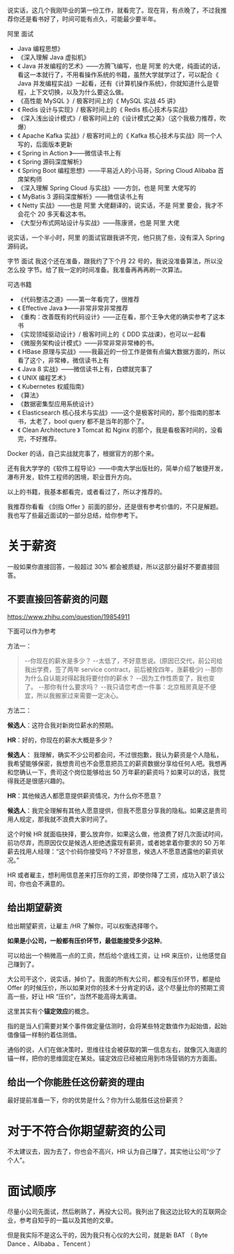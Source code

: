 说实话，这几个我刚毕业的第一份工作，就看完了。现在背，有点晚了，不过我推荐你还是看书好了，时间可能有点久，可能最少要半年。

阿里 面试

- Java 编程思想》
- 《深入理解 Java 虚拟机》
- 《 Java 并发编程的艺术》——方腾飞编写，也是 阿里 的大佬，纯面试的话，看这一本就行了，不用看操作系统的书籍，虽然大学就学过了，可以配合《 Java 并发编程实战》一起看，还有《计算机操作系统》，你就知道什么是管程，上下文切换，以及为什么要这么做。
- 《高性能 MySQL 》/ 极客时间上的《 MySQL 实战 45 讲》
- 《 Redis 设计与实现》/ 极客时间上的《 Redis 核心技术与实战》
- 《深入浅出设计模式》/ 极客时间上的《设计模式之美》（这个我极力推荐，吹爆）
- 《 Apache Kafka 实战》/ 极客时间上的《 Kafka 核心技术与实战》同一个人写的，后面版本更新
- 《 Spring in Action 》——微信读书上有
- 《 Spring 源码深度解析》
- 《 Spring Boot 编程思想》——平易近人的小马哥，Spring Cloud Alibaba 首席架构师
- 《深入理解 Spring Cloud 与实战》——方剑，也是 阿里 大佬写的
- 《 MyBatis 3 源码深度解析》——微信读书上有
- 《 Netty 实战》——也是 阿里 大佬翻译的，说实话，不是 阿里 要会，我才不会花个 20 多天看这本书。
- 《大型分布式网站设计与实战》——陈康贤，也是 阿里 大佬

说实话，一个半小时，阿里 的面试官跟我讲不完，他只挑了些，没有深入 Spring 源码说。

字节 面试
我这个还在准备，跟我约了下个月 22 号的，我说没准备算法，所以没怎么投 字节。给了我一定的时间准备。我准备再再再刷一次算法。

可选书籍

- 《代码整洁之道》——第一年看完了，很推荐
- 《 Effective Java 》——非常非常非常推荐
- 《重构：改善既有的代码设计》——正在看，那个王争大佬的确实参考了这本书
- 《实现领域驱动设计》/ 极客时间上的《 DDD 实战课》，也可以一起看
- 《微服务架构设计模式》——非常非常非常棒的书。
- 《 HBase 原理与实战》——我最近的一份工作是做有点偏大数据方面的，所以看了这个，非常棒，微信读书上有
- 《 Java 8 实战》——微信读书上有，白嫖就完事了
- 《 UNIX 编程艺术》
- 《 Kubernetes 权威指南》
- 《算法》
- 《数据密集型应用系统设计》
- 《 Elasticsearch 核心技术与实战》——这个是极客时间的，那个指南的那本书，太老了，bool query 都不是当年的那个了。
- 《 Clean Architecture 》 
Tomcat 和 Nginx 的那个，我是看极客时间的，没看完，不好推荐。

Docker 的话，自己实战就完事了，根据官方的那个来。

还有我大学学的《软件工程导论》——中南大学出版社的，简单介绍了敏捷开发，瀑布开发，软件工程师的困境，职业晋升方向。

以上的书籍，我基本都看完，或者看过了，所以才推荐的。

我推荐你看看 《剑指 Offer 》前面的部分，还是很有参考价值的，不只是解题。我也写了些最近面试的一部分总结，给你参考下。

# 关于薪资

一般如果你直接回答，一般超过 30% 都会被质疑，所以这部分最好不要直接回答。

## 不要直接回答薪资的问题

https://www.zhihu.com/question/19854911

下面可以作为参考

方法一：

> --你现在的薪水是多少？
> --太低了，不好意思说。(原因已交代，前公司给我出学费，签了两年 service contract，前后被拴四年，涨薪极少)
> --那你为什么自认能对得起我将要付你的薪水？
> --因为工作性质变了，我也变了。
> --那你有什么要求吗？
> --我只请您考虑一件事：北京租房真是不便宜，所以我搬家过来需要一定决心。

方法二：

**候选人**：这符合我对新岗位薪水的预期。

**HR**：好的，你现在的薪水大概是多少？

**候选人**： 我理解，确实不少公司都会问，不过很抱歉，我认为薪资是个人隐私，我希望能够保密，我想贵司也不会愿意把员工的薪资数据分享给任何人吧。我想再和您确认一下，贵司这个岗位能够给出 50 万年薪的薪资吗？如果可以的话，我觉得我还是很感兴趣的。

**HR**：其他候选人都愿意提供薪资情况，为什么你不愿意？

**候选人**：我完全理解有其他人愿意提供，但我不愿意分享我的隐私。如果这是贵司用人规定，那我就不浪费大家时间了。

这个时候 HR 就面临抉择，要么放弃你，如果这么做，他浪费了好几次面试时间，前功尽弃，而原因仅仅是候选人拒绝透露现有薪资，或者她拿着你要求的 50 万年薪去找用人经理：“这个价码你接受吗？不好意思，候选人不愿意透露他的薪资状况。”

HR 或者雇主，想利用信息差来打压你的工资，即使你降了工资，成功入职了该公司，你也会不满意的。

## 给出期望薪资

给出期望薪资，让雇主 /HR 了解你，可以权衡选择哪个。

**如果是小公司，一般都有压价环节，最低能接受多少这种**。

可以给出一个稍微高一点的工资，然后给个底线工资，让 HR 来压价，让他感觉自己赚到了。

大公司干这个，说实话，掉价了。我面的所有大公司，都没有压价环节，都是给 Offer 的时候压价，所以如果对你的技术十分肯定的话，这个尽量比你的预期工资高一些，好让 HR “压价”，当然不能高得太离谱。

这里其实有个**锚定效应**的概念。

指的是当人们需要对某个事件做定量估测时，会将某些特定数值作为起始值，起始值像锚一样制约着估测值。

通俗的说，人们在做决策时，思维往往会被获取的第一信息左右，就像沉入海底的锚一样，把你的思维固定在某处。锚定效应已经被应用到市场营销的方方面面。

## 给出一个你能胜任这份薪资的理由

最好提前准备一下，你的优势是什么？你为什么能胜任这份薪资？

# 对于不符合你期望薪资的公司

不太建议去，因为去了，你也会不高兴，HR 认为自己赚了，其实他让公司“少了个人”。

# 面试顺序

尽量小公司先面试，然后刷熟了，再投大公司。我列出了我这边比较大的互联网企业，参考自知乎的一篇以及其他的文章。

但是我实际不是这么干的，因为我只有心仪的大公司，就是新 BAT （ Byte Dance 、Alibaba 、Tencent ）